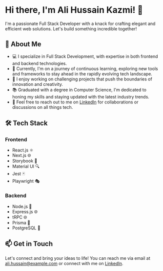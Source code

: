 <!-- Header -->

# Hi there, I'm Ali Hussain Kazmi! 👋

I'm a passionate Full Stack Developer with a knack for crafting elegant and efficient web solutions. Let's build something incredible together!

## 🚀 About Me

- 💻 I specialize in Full Stack Development, with expertise in both frontend and backend technologies.
- 🌱 Currently, I'm on a journey of continuous learning, exploring new tools and frameworks to stay ahead in the rapidly evolving tech landscape.
- 🔭 I enjoy working on challenging projects that push the boundaries of innovation and creativity.
- 📚 Graduated with a degree in Computer Science, I'm dedicated to honing my skills and staying updated with the latest industry trends.
- 💬 Feel free to reach out to me on [LinkedIn](https://www.linkedin.com/in/ali-hussain-kazmi-a62411227/) for collaborations or discussions on all things tech.

## 🛠️ Tech Stack

### Frontend
- React.js ⚛️
- Next.js 🌐
- Storybook 📖
- Material UI 🔍
- Jest 🃏
- Playwright 🎭

### Backend
- Node.js 🚀
- Express.js 🌐
- tRPC 🌐
- Prisma 🎨
- PostgreSQL 🐘

## 📫 Get in Touch

Let's connect and bring your ideas to life! You can reach me via email at ali.hussain@example.com or connect with me on [LinkedIn](https://www.linkedin.com/in/ali-hussain-kazmi-a62411227/).

